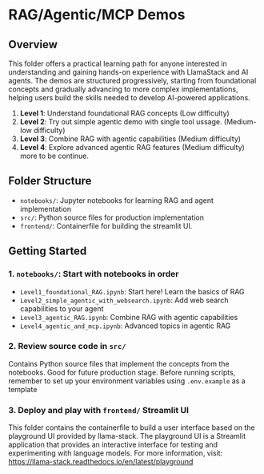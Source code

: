 # RAG/Agentic/MCP Demos

## Overview
This folder offers a practical learning path for anyone interested in understanding and gaining hands-on experience with LlamaStack and AI agents. The demos are structured progressively, starting from foundational concepts and gradually advancing to more complex implementations, helping users build the skills needed to develop AI-powered applications.

1. **Level 1**: Understand foundational RAG concepts (Low difficulty)
2. **Level 2**: Try out simple agentic demo with single tool ussage. (Medium-low difficulty)
3. **Level 3**: Combine RAG with agentic capabilities (Medium difficulty)
4. **Level 4**: Explore advanced agentic RAG features (Medium difficulty)
more to be continue.

## Folder Structure
- `notebooks/`: Jupyter notebooks for learning RAG and agent implementation
- `src/`: Python source files for production implementation
- `frontend/`: Containerfile for building the streamlit UI.

## Getting Started
### 1. `notebooks/`: Start with notebooks in order
- `Level1_foundational_RAG.ipynb`: Start here! Learn the basics of RAG
- `Level2_simple_agentic_with_websearch.ipynb`: Add web search capabilities to your agent
- `Level3_agentic_RAG.ipynb`: Combine RAG with agentic capabilities
- `Level4_agentic_and_mcp.ipynb`: Advanced topics in agentic RAG

### 2. Review source code in `src/`
Contains Python source files that implement the concepts from the notebooks. Good for future production stage.
Before running scripts, remember to set up your environment variables using `.env.example` as a template

### 3. Deploy and play with `frontend/` Streamlit UI 
This folder contains the containerfile to build a user interface based on the playground UI provided by llama-stack. The playground UI is a Streamlit application that provides an interactive interface for testing and experimenting with language models. 
For more information, visit: https://llama-stack.readthedocs.io/en/latest/playground
